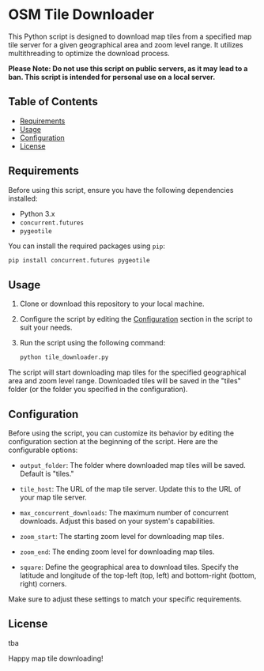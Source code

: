 # OSM Tile Downloader

This Python script is designed to download map tiles from a specified map tile server for a given geographical area and zoom level range. It utilizes multithreading to optimize the download process.

**Please Note: Do not use this script on public servers, as it may lead to a ban. This script is intended for personal use on a local server.**

## Table of Contents

- [Requirements](#requirements)
- [Usage](#usage)
- [Configuration](#configuration)
- [License](#license)

## Requirements

Before using this script, ensure you have the following dependencies installed:

- Python 3.x
- `concurrent.futures`
- `pygeotile`

You can install the required packages using `pip`:

   ```bash
   pip install concurrent.futures pygeotile
   ```


## Usage

1. Clone or download this repository to your local machine.

2. Configure the script by editing the [Configuration](#configuration) section in the script to suit your needs.

3. Run the script using the following command:

   ```bash
   python tile_downloader.py
   ```

The script will start downloading map tiles for the specified geographical area and zoom level range. Downloaded tiles will be saved in the "tiles" folder (or the folder you specified in the configuration).

## Configuration

Before using the script, you can customize its behavior by editing the configuration section at the beginning of the script. Here are the configurable options:

- `output_folder`: The folder where downloaded map tiles will be saved. Default is "tiles."

- `tile_host`: The URL of the map tile server. Update this to the URL of your map tile server.

- `max_concurrent_downloads`: The maximum number of concurrent downloads. Adjust this based on your system's capabilities.

- `zoom_start`: The starting zoom level for downloading map tiles.

- `zoom_end`: The ending zoom level for downloading map tiles.

- `square`: Define the geographical area to download tiles. Specify the latitude and longitude of the top-left (top, left) and bottom-right (bottom, right) corners.

Make sure to adjust these settings to match your specific requirements.

## License
tba

Happy map tile downloading!
